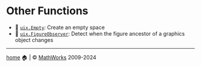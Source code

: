 # Other Functions

* :no_entry_sign: [`uix.Empty`](uixEmpty.md): Create an empty space
* :telescope: [`uix.FigureObserver`](uixFigureObserver): Detect when the figure ancestor of a graphics object changes

___

[home](index.md) :house: | :copyright: [MathWorks](https://www.mathworks.com/services/consulting.html) 2009-2024
